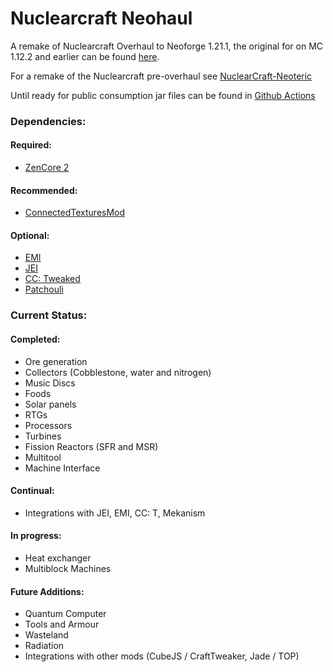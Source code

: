 
Nuclearcraft Neohaul
=======

A remake of Nuclearcraft Overhaul to Neoforge 1.21.1, the original for on MC 1.12.2 and earlier can be found [here](https://github.com/tomdodd4598/NuclearCraft).

For a remake of the Nuclearcraft pre-overhaul see [NuclearCraft-Neoteric](https://github.com/igentuman/NuclearCraft-Neoteric)

Until ready for public consumption jar files can be found in [Github Actions](https://github.com/nathanrreed/Nuclearcraft-Neohaul/actions/workflows/gradle.yml)

### Dependencies:
#### Required:
- [ZenCore 2](https://github.com/ZeroNoRyouki/ZeroCore2)
#### Recommended:
- [ConnectedTexturesMod](https://github.com/Chisel-Team/ConnectedTexturesMod)
#### Optional:
- [EMI](https://github.com/emilyploszaj/emi)
- [JEI](https://github.com/mezz/JustEnoughItems)
- [CC: Tweaked](https://github.com/cc-tweaked/CC-Tweaked)
- [Patchouli](https://github.com/VazkiiMods/Patchouli)

### Current Status:

#### Completed:
- Ore generation
- Collectors (Cobblestone, water and nitrogen)
- Music Discs
- Foods
- Solar panels
- RTGs
- Processors
- Turbines
- Fission Reactors (SFR and MSR)
- Multitool
- Machine Interface

#### Continual:
- Integrations with JEI, EMI, CC: T, Mekanism

#### In progress:
- Heat exchanger
- Multiblock Machines

#### Future Additions:
- Quantum Computer
- Tools and Armour
- Wasteland
- Radiation
- Integrations with other mods (CubeJS / CraftTweaker, Jade / TOP)